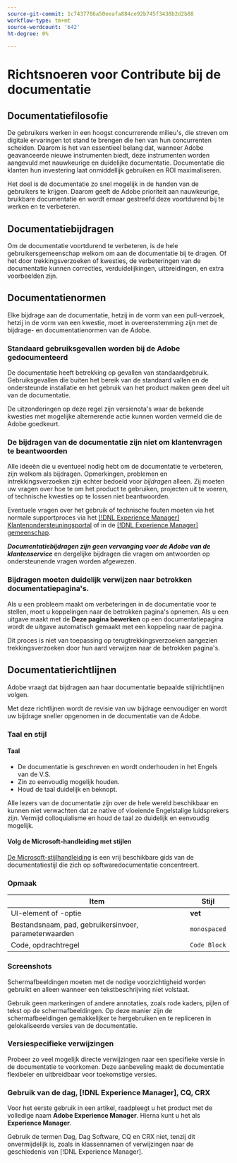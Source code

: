 ```yaml
---
source-git-commit: 1c7437786a50eeafa884ce92b745f3438b2d2b88
workflow-type: tm+mt
source-wordcount: '642'
ht-degree: 0%

---
```

# Richtsnoeren voor Contribute bij de documentatie

## Documentatiefilosofie

De gebruikers werken in een hoogst concurrerende milieu&#39;s, die streven om digitale ervaringen tot stand te brengen die hen van hun concurrenten scheiden. Daarom is het van essentieel belang dat, wanneer Adobe geavanceerde nieuwe instrumenten biedt, deze instrumenten worden aangevuld met nauwkeurige en duidelijke documentatie. Documentatie die klanten hun investering laat onmiddellijk gebruiken en ROI maximaliseren.

Het doel is de documentatie zo snel mogelijk in de handen van de gebruikers te krijgen. Daarom geeft de Adobe prioriteit aan nauwkeurige, bruikbare documentatie en wordt ernaar gestreefd deze voortdurend bij te werken en te verbeteren.

## Documentatiebijdragen

Om de documentatie voortdurend te verbeteren, is de hele gebruikersgemeenschap welkom om aan de documentatie bij te dragen. Of het door trekkingsverzoeken of kwesties, de verbeteringen van de documentatie kunnen correcties, verduidelijkingen, uitbreidingen, en extra voorbeelden zijn.

## Documentatienormen

Elke bijdrage aan de documentatie, hetzij in de vorm van een pull-verzoek, hetzij in de vorm van een kwestie, moet in overeenstemming zijn met de bijdrage- en documentatienormen van de Adobe.

### Standaard gebruiksgevallen worden bij de Adobe gedocumenteerd

De documentatie heeft betrekking op gevallen van standaardgebruik. Gebruiksgevallen die buiten het bereik van de standaard vallen en de ondersteunde installatie en het gebruik van het product maken geen deel uit van de documentatie.

De uitzonderingen op deze regel zijn versienota&#39;s waar de bekende kwesties met mogelijke alternerende actie kunnen worden vermeld die de Adobe goedkeurt.

### De bijdragen van de documentatie zijn niet om klantenvragen te beantwoorden

Alle ideeën die u eventueel nodig hebt om de documentatie te verbeteren, zijn welkom als bijdragen. Opmerkingen, problemen en intrekkingsverzoeken zijn echter bedoeld voor *bijdragen* alleen. Zij moeten uw vragen over hoe te om het product te gebruiken, projecten uit te voeren, of technische kwesties op te lossen niet beantwoorden.

Eventuele vragen over het gebruik of technische fouten moeten via het normale supportproces via het [[!DNL Experience Manager] Klantenondersteuningsportal](https://experienceleague.adobe.com/?support-solution=Experience+Manager#home) of in de [[!DNL Experience Manager] gemeenschap](https://experienceleaguecommunities.adobe.com/t5/adobe-experience-manager/ct-p/adobe-experience-manager-community).

***Documentatiebijdragen zijn geen vervanging voor de Adobe van de klantenservice*** en dergelijke bijdragen die vragen om antwoorden op ondersteunende vragen worden afgewezen.

### Bijdragen moeten duidelijk verwijzen naar betrokken documentatiepagina&#39;s.

Als u een probleem maakt om verbeteringen in de documentatie voor te stellen, moet u koppelingen naar de betrokken pagina&#39;s opnemen. Als u een uitgave maakt met de **Deze pagina bewerken** op een documentatiepagina wordt de uitgave automatisch gemaakt met een koppeling naar de pagina.

Dit proces is niet van toepassing op terugtrekkingsverzoeken aangezien trekkingsverzoeken door hun aard verwijzen naar de betrokken pagina&#39;s.

## Documentatierichtlijnen

Adobe vraagt dat bijdragen aan haar documentatie bepaalde stijlrichtlijnen volgen.

Met deze richtlijnen wordt de revisie van uw bijdrage eenvoudiger en wordt uw bijdrage sneller opgenomen in de documentatie van de Adobe.

### Taal en stijl

#### Taal

* De documentatie is geschreven en wordt onderhouden in het Engels van de V.S.
* Zin zo eenvoudig mogelijk houden.
* Houd de taal duidelijk en beknopt.

Alle lezers van de documentatie zijn over de hele wereld beschikbaar en kunnen niet verwachten dat ze native of vloeiende Engelstalige luidsprekers zijn. Vermijd colloquialisme en houd de taal zo duidelijk en eenvoudig mogelijk.

#### Volg de Microsoft-handleiding met stijlen

[De Microsoft-stijlhandleiding](https://learn.microsoft.com/en-us/style-guide/welcome/) is een vrij beschikbare gids van de documentatiestijl die zich op softwaredocumentatie concentreert.

### Opmaak

| Item | Stijl |
| -------------------------------------------- | ---------------- |
| UI-element of -optie | **vet** |
| Bestandsnaam, pad, gebruikersinvoer, parameterwaarden | `monospaced` |
| Code, opdrachtregel | ```Code Block``` |

### Screenshots

Schermafbeeldingen moeten met de nodige voorzichtigheid worden gebruikt en alleen wanneer een tekstbeschrijving niet volstaat.

Gebruik geen markeringen of andere annotaties, zoals rode kaders, pijlen of tekst op de schermafbeeldingen. Op deze manier zijn de schermafbeeldingen gemakkelijker te hergebruiken en te repliceren in gelokaliseerde versies van de documentatie.

### Versiespecifieke verwijzingen

Probeer zo veel mogelijk directe verwijzingen naar een specifieke versie in de documentatie te voorkomen. Deze aanbeveling maakt de documentatie flexibeler en uitbreidbaar voor toekomstige versies.

### Gebruik van de dag, [!DNL Experience Manager], CQ, CRX

Voor het eerste gebruik in een artikel, raadpleegt u het product met de volledige naam **Adobe Experience Manager**. Hierna kunt u het als **Experience Manager**.

Gebruik de termen Dag, Dag Software, CQ en CRX niet, tenzij dit onvermijdelijk is, zoals in klassennamen of verwijzingen naar de geschiedenis van [!DNL Experience Manager].
